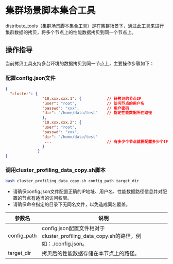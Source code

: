 # 集群场景脚本集合工具
distribute_tools（集群场景脚本集合工具）是在集群场景下，通过此工具来进行集群数据的拷贝，将多个节点上的性能数据拷贝到同一个节点上。

## 操作指导
当前拷贝工具支持多台环境的数据拷贝到同一节点上，主要操作步骤如下：
### 配置config.json文件
```json
{
  "cluster": {
                "10.xxx.xxx.1": {           // 待拷贝的节点IP
                "user": "root",             // 访问节点的用户名
                "passwd": "xxx",            // 用户密码
                "dir": "/home/data/test"    // 指定性能数据所在路径
                },
                "10.xxx.xxx.2": {
                "user": "root",
                "passwd": "xxx",
                "dir": "/home/data/test"
                 ...                        // 有多少个节点就要配置多少个IP
                }
              }
}
```
### 调用cluster_profiling_data_copy.sh脚本

```bash
bash cluster_profiling_data_copy.sh config_path target_dir
```

- 请确保config.json文件配置正确的IP地址、用户名、性能数据路径信息并对配置的节点有适当的访问权限。
- 请确保命令指定的目录下无同名文件，以免造成同名覆盖。

| 参数名      | 说明                                                         |
| ----------- | ------------------------------------------------------------ |
| config_path | config.json配置文件相对于cluster_profiling_data_copy.sh的路径，例如：./config.json。 |
| target_dir  | 拷贝后的性能数据存储在本节点上的路径。                       |


